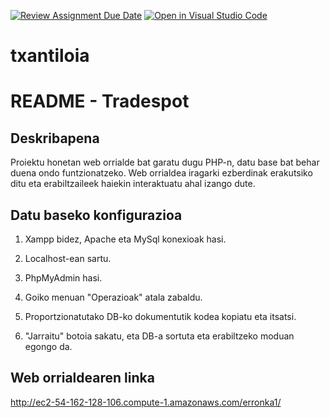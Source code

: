 [![Review Assignment Due Date](https://classroom.github.com/assets/deadline-readme-button-24ddc0f5d75046c5622901739e7c5dd533143b0c8e959d652212380cedb1ea36.svg)](https://classroom.github.com/a/kAWHoJd-)
[![Open in Visual Studio Code](https://classroom.github.com/assets/open-in-vscode-718a45dd9cf7e7f842a935f5ebbe5719a5e09af4491e668f4dbf3b35d5cca122.svg)](https://classroom.github.com/online_ide?assignment_repo_id=12245673&assignment_repo_type=AssignmentRepo)
# txantiloia

# README - Tradespot

## Deskribapena

Proiektu honetan web orrialde bat garatu dugu PHP-n, datu base bat behar duena ondo funtzionatzeko. Web orrialdea iragarki ezberdinak erakutsiko ditu eta erabiltzaileek haiekin interaktuatu ahal izango dute.

## Datu baseko konfigurazioa

1. Xampp bidez, Apache eta MySql konexioak hasi.

2. Localhost-ean sartu.

3. PhpMyAdmin hasi.

4. Goiko menuan "Operazioak" atala zabaldu.

5. Proportzionatutako DB-ko dokumentutik kodea kopiatu eta itsatsi.

6. "Jarraitu" botoia sakatu, eta DB-a sortuta eta erabiltzeko moduan egongo da.



## Web orrialdearen linka

http://ec2-54-162-128-106.compute-1.amazonaws.com/erronka1/

